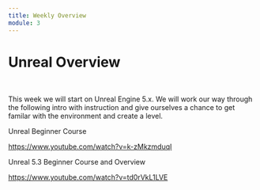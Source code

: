 ```yaml
---
title: Weekly Overview
module: 3
---
```


# Unreal Overview <br />


<br />

This week we will start on Unreal Engine 5.x. We will work our way through the following intro with instruction and give ourselves a chance to get familar with the environment and create a level.

Unreal Beginner Course

https://www.youtube.com/watch?v=k-zMkzmduqI

Unreal 5.3 Beginner Course and Overview

https://www.youtube.com/watch?v=td0rVkL1LVE
